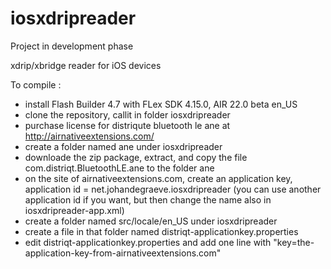 # iosxdripreader

Project in development phase 

xdrip/xbridge reader for iOS devices


To compile :
- install Flash Builder 4.7 with FLex SDK 4.15.0, AIR 22.0 beta en_US
- clone the repository, callit in folder iosxdripreader
- purchase license for distriqute bluetooth le ane at http://airnativeextensions.com/
- create a folder named ane under iosxdripreader
- downloade the zip package, extract, and copy the file com.distriqt.BluetoothLE.ane to the folder ane
- on the site of airnativeextensions.com, create an application key, application id = net.johandegraeve.iosxdripreader (you can use another application id if you want, but then change the name also in iosxdripreader-app.xml)
- create a folder named src/locale/en_US under iosxdripreader
- create a file in that folder named distriqt-applicationkey.properties
- edit distriqt-applicationkey.properties and add one line with "key=the-application-key-from-airnativeextensions.com"
